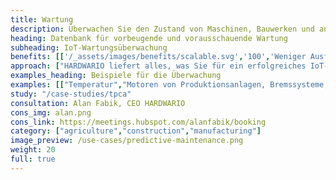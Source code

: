 ```yaml
---
title: Wartung 
description: Überwachen Sie den Zustand von Maschinen, Bauwerken und anderen Objekten über einen längeren Zeitraum. Vermeidung von Produktionsausfällen, Einstürzen von Strukturen und anderen Problemen. 
heading: Datenbank für vorbeugende und vorausschauende Wartung 
subheading: IoT-Wartungsüberwachung 
benefits: [['/_assets/images/benefits/scalable.svg','100','Weniger Ausfälle','Durch kontinuierliche Überwachung werden Risikosituationen frühzeitig erkannt und unerwartete Ausfälle verhindert.'],['/_assets/images/benefits/document.svg','100','Geringere Instandhaltungskosten','Vorbeugende und vorausschauende Instandhaltung führt langfristig zu niedrigeren Betriebskosten.'],['/_assets/images/benefits/implementation.svg','100','100%ige Betriebstransparenz','Ständiger Überblick über den Betrieb und den Zustand der Umgebung, der Maschinen und der Strukturen']] 
approach: ["HARDWARIO liefert alles, was Sie für ein erfolgreiches IoT-Wartungsüberwachungsprojekt benötigen - von Geräten bis hin zu Cloud-Umgebungen und APIs.","Unsere Produkte und Dienstleistungen umfassen IoT-Geräte und -Sensoren, die von überall aus über LPWAN-Netzwerke leicht mit dem Internet verbunden werden können, Konnektivität, Cloud-basiertes Gerätemanagement und APIs für die Integration mit anderen Systemen."] 
examples_heading: Beispiele für die Überwachung 
examples: [["Temperatur","Motoren von Produktionsanlagen, Bremssysteme, Lagerbereiche"],["Impulse", "Messung von Strom-, Wasser-, Luft- und anderen Verbräuchen"],["Drehung"],["Abstand", "Füllstand von Auffangwannen und Silos"],["Vibration, Stoß und Neigung", "Brücken, Stahlkonstruktionen, Dächer, Maschinen"]] 
study: "/case-studies/tpca" 
consultation: Alan Fabik, CEO HARDWARIO 
cons_img: alan.png 
cons_link: https://meetings.hubspot.com/alanfabik/booking 
category: ["agriculture","construction","manufacturing"] 
image_preview: /use-cases/predictive-maintenance.png 
weight: 20 
full: true
---
```

